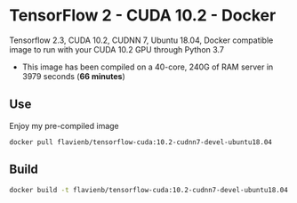 # TensorFlow 2 - CUDA 10.2 - Docker

Tensorflow 2.3, CUDA 10.2, CUDNN 7, Ubuntu 18.04, Docker compatible image to run with your CUDA 10.2 GPU through Python 3.7

- This image has been compiled on a 40-core, 240G of RAM server in 3979 seconds (**66 minutes**)

## Use

Enjoy my pre-compiled image

```
docker pull flavienb/tensorflow-cuda:10.2-cudnn7-devel-ubuntu18.04
```

## Build

```bash
docker build -t flavienb/tensorflow-cuda:10.2-cudnn7-devel-ubuntu18.04 .
```
